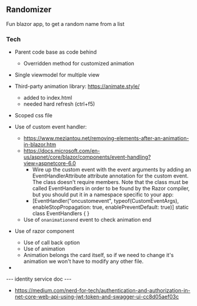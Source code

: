## Randomizer

Fun blazor app, to get a random name from a list



### Tech

- Parent code base as code behind
	- Overridden method for customized animation
	
- Single viewmodel for multiple view

- Third-party animation library: https://animate.style/
	- added to index.html
	- needed hard refresh (ctrl+f5)
	
- Scoped css file

- Use of custom event handler: 
	- https://www.meziantou.net/removing-elements-after-an-animation-in-blazor.htm
	- https://docs.microsoft.com/en-us/aspnet/core/blazor/components/event-handling?view=aspnetcore-6.0
		- Wire up the custom event with the event arguments by adding an EventHandlerAttribute attribute annotation for the custom event. The class doesn't require members. Note that the class must be called EventHandlers in order to be found by the Razor compiler, but you should put it in a namespace specific to your app:
		- [EventHandler("oncustomevent", typeof(CustomEventArgs), enableStopPropagation: true, enablePreventDefault: true)]
		static class EventHandlers
		{
		}
	- Use of `onanimationend` event to check animation end
		
- Use of razor component
	- Use of call back option
	- Use of animation
	- Animation belongs the card itself, so if we need to change it's animation we won't have to modify any other file.

- 

--- identity service doc ---
- https://medium.com/nerd-for-tech/authentication-and-authorization-in-net-core-web-api-using-jwt-token-and-swagger-ui-cc8d05aef03c
